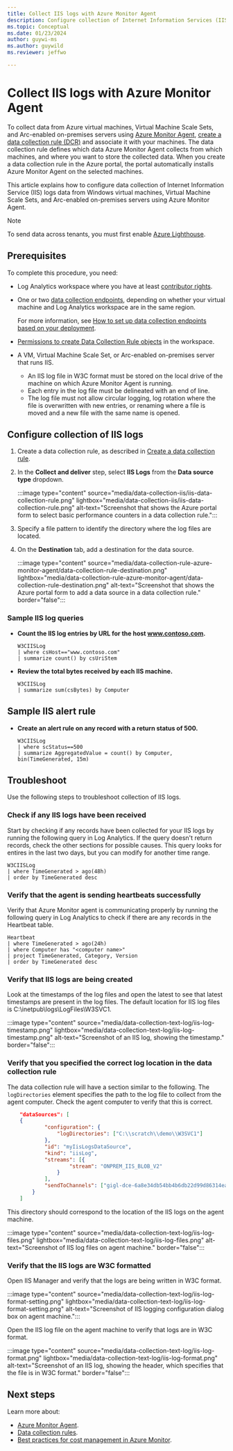 ```yaml
---
title: Collect IIS logs with Azure Monitor Agent
description: Configure collection of Internet Information Services (IIS) logs on virtual machines with Azure Monitor Agent.
ms.topic: Conceptual
ms.date: 01/23/2024
author: guywi-ms
ms.author: guywild
ms.reviewer: jeffwo

---
```


# Collect IIS logs with Azure Monitor Agent

To collect data from Azure virtual machines, Virtual Machine Scale Sets, and Arc-enabled on-premises servers using [Azure Monitor Agent](azure-monitor-agent-overview.md), [create a data collection rule (DCR)](../essentials/data-collection-rule-create-edit.md) and associate it with your machines. The data collection rule defines which data Azure Monitor Agent collects from which machines, and where you want to store the collected data. When you create a data collection rule in the Azure portal, the portal automatically installs Azure Monitor Agent on the selected machines.      

This article explains how to configure data collection of Internet Information Service (IIS) logs data from Windows virtual machines, Virtual Machine Scale Sets, and Arc-enabled on-premises servers using Azure Monitor Agent.

> [!NOTE]
> To send data across tenants, you must first enable [Azure Lighthouse](../../lighthouse/overview.md).

## Prerequisites
To complete this procedure, you need: 

- Log Analytics workspace where you have at least [contributor rights](../logs/manage-access.md#azure-rbac).
- One or two [data collection endpoints](../essentials/data-collection-endpoint-overview.md#create-a-data-collection-endpoint), depending on whether your virtual machine and Log Analytics workspace are in the same region.

    For more information, see [How to set up data collection endpoints based on your deployment](../essentials/data-collection-endpoint-overview.md#how-to-set-up-data-collection-endpoints-based-on-your-deployment).

- [Permissions to create Data Collection Rule objects](../essentials/data-collection-rule-create-edit.md#permissions) in the workspace.
- A VM, Virtual Machine Scale Set, or Arc-enabled on-premises server that runs IIS. 
    - An IIS log file in W3C format must be stored on the local drive of the machine on which Azure Monitor Agent is running. 
    - Each entry in the log file must be delineated with an end of line. 
    - The log file must not allow circular logging, log rotation where the file is overwritten with new entries, or renaming where a file is moved and a new file with the same name is opened. 

## Configure collection of IIS logs

1. Create a data collection rule, as described in [Create a data collection rule](../essentials/data-collection-rule-create-edit.md).
1. In the **Collect and deliver** step, select **IIS Logs** from the **Data source type** dropdown.

    :::image type="content" source="media/data-collection-iis/iis-data-collection-rule.png" lightbox="media/data-collection-iis/iis-data-collection-rule.png" alt-text="Screenshot that shows the Azure portal form to select basic performance counters in a data collection rule.":::

1. Specify a file pattern to identify the directory where the log files are located. 
1. On the **Destination** tab, add a destination for the data source.
    <!-- convertborder later -->
    :::image type="content" source="media/data-collection-rule-azure-monitor-agent/data-collection-rule-destination.png" lightbox="media/data-collection-rule-azure-monitor-agent/data-collection-rule-destination.png" alt-text="Screenshot that shows the Azure portal form to add a data source in a data collection rule." border="false":::


### Sample IIS log queries

- **Count the IIS log entries by URL for the host www.contoso.com.**
    
    ```kusto
    W3CIISLog 
    | where csHost=="www.contoso.com" 
    | summarize count() by csUriStem
    ```

- **Review the total bytes received by each IIS machine.**

    ```kusto
    W3CIISLog 
    | summarize sum(csBytes) by Computer
    ```


## Sample IIS alert rule

- **Create an alert rule on any record with a return status of 500.**
    
    ```kusto
    W3CIISLog 
    | where scStatus==500
    | summarize AggregatedValue = count() by Computer, bin(TimeGenerated, 15m)
    ```


## Troubleshoot
Use the following steps to troubleshoot collection of IIS logs. 

### Check if any IIS logs have been received
Start by checking if any records have been collected for your IIS logs by running the following query in Log Analytics. If the query doesn't return records, check the other sections for possible causes. This query looks for entires in the last two days, but you can modify for another time range.

``` kusto
W3CIISLog
| where TimeGenerated > ago(48h)
| order by TimeGenerated desc
```

### Verify that the agent is sending heartbeats successfully
Verify that Azure Monitor agent is communicating properly by running the following query in Log Analytics to check if there are any records in the Heartbeat table.

``` kusto
Heartbeat
| where TimeGenerated > ago(24h)
| where Computer has "<computer name>"
| project TimeGenerated, Category, Version
| order by TimeGenerated desc
```

### Verify that IIS logs are being created
Look at the timestamps of the log files and open the latest to see that latest timestamps are present in the log files. The default location for IIS log files is C:\\inetpub\\logs\\LogFiles\\W3SVC1.
<!-- convertborder later -->
:::image type="content" source="media/data-collection-text-log/iis-log-timestamp.png" lightbox="media/data-collection-text-log/iis-log-timestamp.png" alt-text="Screenshot of an IIS log, showing the timestamp." border="false":::

### Verify that you specified the correct log location in the data collection rule
The data collection rule will have a section similar to the following. The `logDirectories` element specifies the path to the log file to collect from the agent computer. Check the agent computer to verify that this is correct.

``` json
    "dataSources": [
    {
            "configuration": {
                "logDirectories": ["C:\\scratch\\demo\\W3SVC1"]
            },
            "id": "myIisLogsDataSource",
            "kind": "iisLog",
            "streams": [{
                    "stream": "ONPREM_IIS_BLOB_V2"
                }
            ],
            "sendToChannels": ["gigl-dce-6a8e34db54bb4b6db22d99d86314eaee"]
        }
    ]
```

This directory should correspond to the location of the IIS logs on the agent machine.
<!-- convertborder later -->
:::image type="content" source="media/data-collection-text-log/iis-log-files.png" lightbox="media/data-collection-text-log/iis-log-files.png" alt-text="Screenshot of IIS log files on agent machine." border="false":::

### Verify that the IIS logs are W3C formatted
Open IIS Manager and verify that the logs are being written in W3C format.

:::image type="content" source="media/data-collection-text-log/iis-log-format-setting.png" lightbox="media/data-collection-text-log/iis-log-format-setting.png" alt-text="Screenshot of IIS logging configuration dialog box on agent machine.":::

Open the IIS log file on the agent machine to verify that logs are in W3C format.
<!-- convertborder later -->
:::image type="content" source="media/data-collection-text-log/iis-log-format.png" lightbox="media/data-collection-text-log/iis-log-format.png" alt-text="Screenshot of an IIS log, showing the header, which specifies that the file is in W3C format." border="false":::


## Next steps

Learn more about: 

- [Azure Monitor Agent](azure-monitor-agent-overview.md).
- [Data collection rules](../essentials/data-collection-rule-overview.md).
- [Best practices for cost management in Azure Monitor](../best-practices-cost.md).
